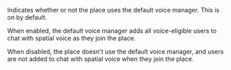 Indicates whether or not the place uses the default voice manager. This is
on by default.

When enabled, the default voice manager adds all voice-eligible users to
chat with spatial voice as they join the place.

When disabled, the place doesn't use the default voice manager, and users
are not added to chat with spatial voice when they join the place.